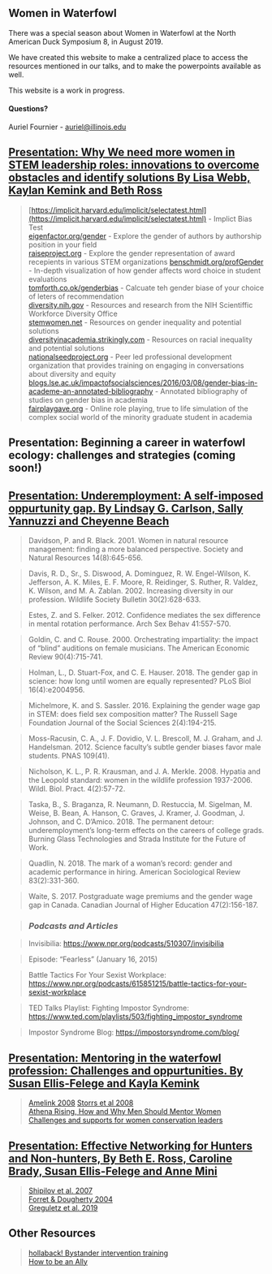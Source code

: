 ## Women in Waterfowl

There was a special season about Women in Waterfowl at the North American Duck Symposium 8, in August 2019. 

We have created this website to make a centralized place to access the resources mentioned in our talks, and to make the powerpoints available as well.

This website is a work in progress. 

#### Questions?
Auriel Fournier - auriel@illinois.edu


## [Presentation: Why We need more women in STEM leadership roles: innovations to overcome obstacles and identify solutions By Lisa Webb, Kaylan Kemink and Beth Ross](https://github.com/aurielfournier/women_in_waterfowl/blob/master/_pdfs/Why%20we%20need%20more%20female%20leaders%20in%20STEM.pdf)


> [https://implicit.harvard.edu/implicit/selectatest.html](https://implicit.harvard.edu/implicit/selectatest.html) - Implict Bias Test  
> [eigenfactor.org/gender](eigenfactor.org/gender) - Explore the gender of authors by authorship position in your field  
> [raiseproject.org](raiseproject.org ) - Explore the gender representation of award recepients in various STEM organizations
> [benschmidt.org/profGender](benschmidt.org/profGender) - In-depth visualization of how gender affects word choice in student evaluations  
> [tomforth.co.ok/genderbias](tomforth.co.ok/genderbias) - Calcuate teh gender biase of your choice of leters of recommendation   
> [diversity.nih.gov](diversity.nih.gov) - Resources and research from the NIH Scientiffic Workforce Diversity Office  
> [stemwomen.net](stemwomen.net) - Resources on gender inequality and potential solutions  
> [diversityinacademia.strikingly.com](diversityinacademia.strikingly.com) - Resources on racial inequality and potential solutions   
> [nationalseedproject.org](nationalseedproject.org) - Peer led professional development organization that provides training on engaging in conversations about diversity and equity  
> [blogs.lse.ac.uk/impactofsocialsciences/2016/03/08/gender-bias-in-academe-an-annotated-bibliography](blogs.lse.ac.uk/impactofsocialsciences/2016/03/08/gender-bias-in-academe-an-annotated-bibliography) - Annotated bibliography of studies on gender bias in academia  
> [fairplaygave.org](fairplaygave.org) - Online role playing, true to life simulation of the complex social world of the minority graduate student in academia 
      
    

## Presentation: Beginning a career in waterfowl ecology: challenges and strategies (coming soon!)  
  
    
    
## [Presentation: Underemployment: A self-imposed oppurtunity gap. By Lindsay G. Carlson, Sally Yannuzzi and Cheyenne Beach ](https://github.com/aurielfournier/women_in_waterfowl/blob/master/_pdfs/Oppurtunity_Gap.pdf)

> Davidson, P. and R. Black. 2001. Women in natural resource management: finding a more balanced perspective. Society and Natural Resources 14(8):645-656.

> Davis, R. D., Sr., S. Diswood, A. Dominguez, R. W. Engel-Wilson, K. Jefferson, A. K. Miles, E. F. Moore, R. Reidinger, S. Ruther, R. Valdez, K. Wilson, and M. A. Zablan. 2002. Increasing diversity in our profession. Wildlife Society Bulletin 30(2):628-633.

> Estes, Z. and S. Felker. 2012. Confidence mediates the sex difference in mental rotation performance. Arch Sex Behav 41:557-570.

> Goldin, C. and C. Rouse. 2000. Orchestrating impartiality: the impact of “blind” auditions on female musicians. The American Economic Review 90(4):715-741.

> Holman, L., D. Stuart-Fox, and C. E. Hauser. 2018. The gender gap in science: how long until women are equally represented? PLoS Biol 16(4):e2004956.

> Michelmore, K. and S. Sassler. 2016. Explaining the gender wage gap in STEM: does field sex composition matter? The Russell Sage Foundation Journal of the Social Sciences 2(4):194-215.

> Moss-Racusin, C. A., J. F. Dovidio, V. L. Brescoll, M. J. Graham, and J. Handelsman. 2012. Science faculty’s subtle gender biases favor male students. PNAS 109(41).

> Nicholson, K. L., P. R. Krausman, and J. A. Merkle. 2008. Hypatia and the Leopold standard: women in the wildlife profession 1937-2006. Wildl. Biol. Pract. 4(2):57-72.

> Taska, B., S. Braganza, R. Neumann, D. Restuccia, M. Sigelman, M. Weise, B. Bean, A. Hanson, C. Graves, J. Kramer, J. Goodman, J. Johnson, and C. D’Amico. 2018. The permanent detour: underemployment’s long-term effects on the careers of college grads. Burning Glass Technologies and Strada Institute for the Future of Work.

> Quadlin, N. 2018. The mark of a woman’s record: gender and academic performance in hiring. American Sociological Review 83(2):331-360.

> Waite, S. 2017. Postgraduate wage premiums and the gender wage gap in Canada. Canadian Journal of Higher Education 47(2):156-187.

> ### _Podcasts and Articles_

> Invisibilia: https://www.npr.org/podcasts/510307/invisibilia

> Episode: “Fearless” (January 16, 2015)

> Battle Tactics For Your Sexist Workplace: https://www.npr.org/podcasts/615851215/battle-tactics-for-your-sexist-workplace

> TED Talks Playlist: Fighting Impostor Syndrome: https://www.ted.com/playlists/503/fighting_impostor_syndrome

> Impostor Syndrome Blog: https://impostorsyndrome.com/blog/

## [Presentation: Mentoring in the waterfowl profession: Challenges and oppurtunities. By Susan Ellis-Felege and Kayla Kemink](https://github.com/aurielfournier/women_in_waterfowl/blob/master/_pdfs/Mentoring%20in%20the%20Waterfowl%20Profession%20Ellis-Felege%20and%20Kemink.pdf)

> [Amelink 2008](https://www.google.com/url?sa=t&rct=j&q=&esrc=s&source=web&cd=1&ved=2ahUKEwjG0cX8hL3kAhVDDq0KHRhxD3wQFjAAegQIARAC&url=https%3A%2F%2Fwww.engr.psu.edu%2Fawe%2Fmisc%2FARPs%2FARP_Mentoring_overview120408.pdf&usg=AOvVaw1v9HTNyudYbT0luZg3qzOg)
> [Storrs et al 2008](https://www.tandfonline.com/doi/abs/10.1080/13611260801916499)  
> [Athena Rising, How and Why Men Should Mentor Women](https://www.amazon.com/Athena-Rising-Should-Mentor-Women/dp/1629561517)  
> [Challenges and supports for women conservation leaders](https://conbio.onlinelibrary.wiley.com/doi/full/10.1111/csp2.36)

      
## [Presentation: Effective Networking for Hunters and Non-hunters, By Beth E. Ross, Caroline Brady, Susan Ellis-Felege and Anne Mini ](https://github.com/aurielfournier/women_in_waterfowl/blob/master/_pdfs/Effective_Networking_Presentation.pdf)

> [Shipilov et al. 2007](https://journals.aom.org/doi/abs/10.5465/ambpp.2007.26508183)  
> [Forret & Dougherty 2004](https://onlinelibrary.wiley.com/doi/abs/10.1002/job.253)  
> [Greguletz et al. 2019](https://journals.sagepub.com/doi/abs/10.1177/0018726718804303)




## Other Resources

> [hollaback! Bystander intervention training](https://www.ihollaback.org/resources/bystander-resources/)  
> [How to be an Ally](https://dynamicecology.wordpress.com/2019/09/04/guest-post-how-to-be-an-ally/) 
